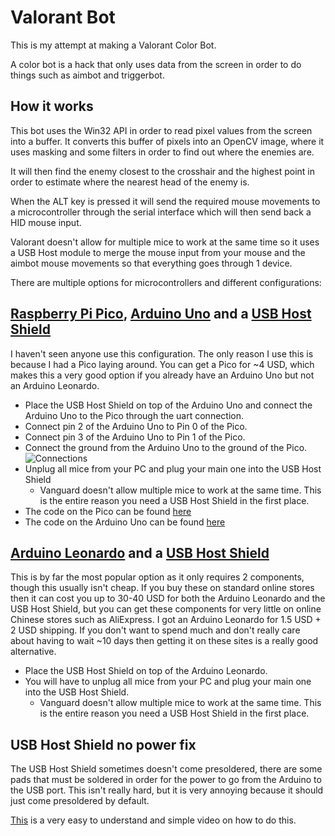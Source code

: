 # Valorant Bot

This is my attempt at making a Valorant Color Bot.

A color bot is a hack that only uses data from the screen in order to do things such as aimbot and triggerbot.

## How it works

This bot uses the Win32 API in order to read pixel values from the screen into a buffer. It converts this buffer of pixels into an OpenCV image, where it uses masking and some filters in order to find out where the enemies are.

It will then find the enemy closest to the crosshair and the highest point in order to estimate where the nearest head of the enemy is.

When the ALT key is pressed it will send the required mouse movements to a microcontroller through the serial interface which will then send back a HID mouse input.

Valorant doesn't allow for multiple mice to work at the same time so it uses a USB Host module to merge the mouse input from your mouse and the aimbot mouse movements so that everything goes through 1 device.

There are multiple options for microcontrollers and different configurations:

## [Raspberry Pi Pico](https://www.raspberrypi.com/products/raspberry-pi-pico/), [Arduino Uno](https://store.arduino.cc/products/arduino-uno-rev3) and a [USB Host Shield](https://github.com/felis/USB_Host_Shield_2.0)

I haven't seen anyone use this configuration. The only reason I use this is because I had a Pico laying around.
You can get a Pico for ~4 USD, which makes this a very good option if you already have an Arduino Uno but not an Arduino Leonardo.

- Place the USB Host Shield on top of the Arduino Uno and connect the Arduino Uno to the Pico through the uart connection.
- Connect pin 2 of the Arduino Uno to Pin 0 of the Pico.
- Connect pin 3 of the Arduino Uno to Pin 1 of the Pico.
- Connect the ground from the Arduino Uno to the ground of the Pico.
![Connections](https://cdn.discordapp.com/attachments/713846997039448134/1199471776174985366/PicoArduinoSerial.png)
- Unplug all mice from your PC and plug your main one into the USB Host Shield
    - Vanguard doesn't allow multiple mice to work at the same time. This is the entire reason you need a USB Host Shield in the first place.
- The code on the Pico can be found [here](https://github.com/sten-code/ValorantBot/tree/master/Microcontrollers/Pico)
- The code on the Arduino Uno can be found [here](https://github.com/sten-code/ValorantBot/tree/master/Microcontrollers/Arduino%20Uno)

## [Arduino Leonardo](https://store.arduino.cc/products/arduino-leonardo-with-headers) and a [USB Host Shield](https://github.com/felis/USB_Host_Shield_2.0)

This is by far the most popular option as it only requires 2 components, though this usually isn't cheap. If you buy these on standard online stores then it can cost you up to 30-40 USD for both the Arduino Leonardo and the USB Host Shield, but you can get these components for very little on online Chinese stores such as AliExpress. I got an Arduino Leonardo for 1.5 USD + 2 USD shipping. If you don't want to spend much and don't really care about having to wait ~10 days then getting it on these sites is a really good alternative.

- Place the USB Host Shield on top of the Arduino Leonardo.
- You will have to unplug all mice from your PC and plug your main one into the USB Host Shield.
    - Vanguard doesn't allow multiple mice to work at the same time. This is the entire reason you need a USB Host Shield in the first place.

## USB Host Shield no power fix

The USB Host Shield sometimes doesn't come presoldered, there are some pads that must be soldered in order for the power to go from the Arduino to the USB port. This isn't really hard, but it is very annoying because it should just come presoldered by default.

[This](https://www.youtube.com/watch?v=1dxwU87GQVM&t=40s) is a very easy to understand and simple video on how to do this.
